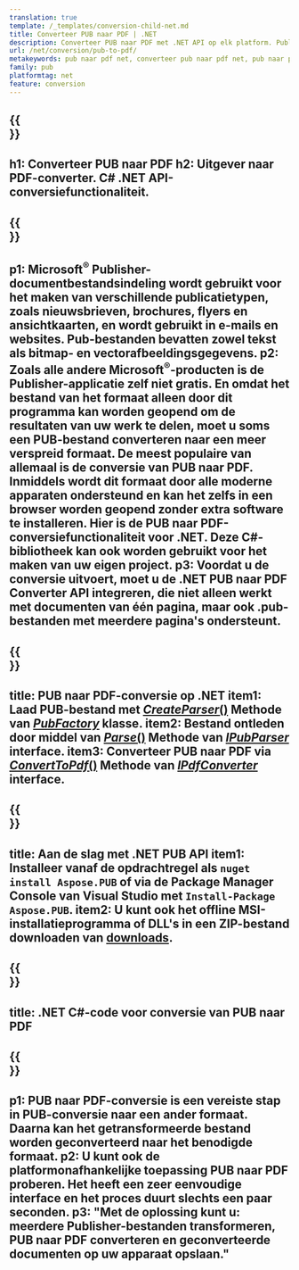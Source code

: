 ```yaml
---
translation: true
template: /_templates/conversion-child-net.md
title: Converteer PUB naar PDF | .NET
description: Converteer PUB naar PDF met .NET API op elk platform. Publisher-conversiefunctionaliteit die eenvoudig in uw oplossing kan worden geïntegreerd.
url: /net/conversion/pub-to-pdf/
metakeywords: pub naar pdf net, converteer pub naar pdf net, pub naar pdf c# converter, converteer pub naar pdf c#, pub naar pdf c#
family: pub
platformtag: net
feature: conversion
---
```


{{<section banner>}}
---
h1: Converteer PUB naar PDF
h2: Uitgever naar PDF-converter. С# .NET API-conversiefunctionaliteit.
---

{{<section overview>}}
---
p1: Microsoft<sup>®</sup> Publisher-documentbestandsindeling wordt gebruikt voor het maken van verschillende publicatietypen, zoals nieuwsbrieven, brochures, flyers en ansichtkaarten, en wordt gebruikt in e-mails en websites. Pub-bestanden bevatten zowel tekst als bitmap- en vectorafbeeldingsgegevens.
p2: Zoals alle andere Microsoft<sup>®</sup>-producten is de Publisher-applicatie zelf niet gratis. En omdat het bestand van het formaat alleen door dit programma kan worden geopend om de resultaten van uw werk te delen, moet u soms een PUB-bestand converteren naar een meer verspreid formaat. De meest populaire van allemaal is de conversie van PUB naar PDF. Inmiddels wordt dit formaat door alle moderne apparaten ondersteund en kan het zelfs in een browser worden geopend zonder extra software te installeren. Hier is de PUB naar PDF-conversiefunctionaliteit voor .NET. Deze C#-bibliotheek kan ook worden gebruikt voor het maken van uw eigen project.
p3: Voordat u de conversie uitvoert, moet u de .NET PUB naar PDF Converter API integreren, die niet alleen werkt met documenten van één pagina, maar ook .pub-bestanden met meerdere pagina's ondersteunt.
---

{{<section feature1>}}
---
title: PUB naar PDF-conversie op .NET
item1: Laad PUB-bestand met [*CreateParser*()](https://reference.aspose.com/pub/net/aspose.pub/pubfactory/createparser/) Methode van [*PubFactory*](https://reference.aspose.com/pub/net/aspose.pub/pubfactory/) klasse.
item2: Bestand ontleden door middel van [*Parse*()](https://reference.aspose.com/pub/net/aspose.pub/ipubparser/parse/) Methode van [*IPubParser*](https://reference.aspose.com/pub/net/aspose.pub/ipubparser/) interface.
item3: Converteer PUB naar PDF via [*ConvertToPdf*()](https://reference.aspose.com/pub/net/aspose.pub/ipdfconverter/converttopdf/) Methode van [*IPdfConverter*](https://reference.aspose.com/pub/net/aspose.pub/ipdfconverter/) interface.
---

{{<section feature2>}}
---
title: Aan de slag met .NET PUB API
item1: Installeer vanaf de opdrachtregel als ```nuget install Aspose.PUB``` of via de Package Manager Console van Visual Studio met ```Install-Package Aspose.PUB```.
item2: U kunt ook het offline MSI-installatieprogramma of DLL's in een ZIP-bestand downloaden van [downloads](https://releases.aspose.com/pub/net/).
---

{{<section codeexample>}}
---
title: .NET C#-code voor conversie van PUB naar PDF
---

{{<section summary>}}
---
p1: PUB naar PDF-conversie is een vereiste stap in PUB-conversie naar een ander formaat. Daarna kan het getransformeerde bestand worden geconverteerd naar het benodigde formaat.
p2: U kunt ook de platformonafhankelijke toepassing PUB naar PDF proberen. Het heeft een zeer eenvoudige interface en het proces duurt slechts een paar seconden.
p3: "Met de oplossing kunt u: meerdere Publisher-bestanden transformeren, PUB naar PDF converteren en geconverteerde documenten op uw apparaat opslaan."
---
